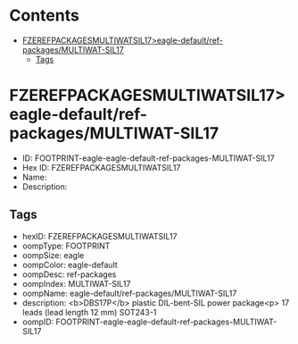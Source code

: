 



Contents
========

* [FZEREFPACKAGESMULTIWATSIL17>eagle-default/ref-packages/MULTIWAT-SIL17](#fzerefpackagesmultiwatsil17eagle-defaultref-packagesmultiwat-sil17)
	* [Tags](#tags)

# FZEREFPACKAGESMULTIWATSIL17>eagle-default/ref-packages/MULTIWAT-SIL17

- ID: FOOTPRINT-eagle-eagle-default-ref-packages-MULTIWAT-SIL17
- Hex ID: FZEREFPACKAGESMULTIWATSIL17
- Name: 
- Description: 

## Tags

- hexID: FZEREFPACKAGESMULTIWATSIL17
- oompType: FOOTPRINT
- oompSize: eagle
- oompColor: eagle-default
- oompDesc: ref-packages
- oompIndex: MULTIWAT-SIL17
- oompName: eagle-default/ref-packages/MULTIWAT-SIL17
- description: &lt;b&gt;DBS17P&lt;/b&gt; plastic DIL-bent-SIL power package&lt;p&gt;&#xD;
17 leads (lead length 12 mm) SOT243-1
- oompID: FOOTPRINT-eagle-eagle-default-ref-packages-MULTIWAT-SIL17

